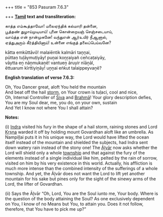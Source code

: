 +++
title = "853 Pasuram 7.6.3"

+++
**[Tamil](/definition/tamil#history "show Tamil definitions") text and transliteration:**

காத்த எம்கூத்தாவோ! மலைஏந்திக் கல்மாரி தன்னை,  
பூத்தண் துழாய்முடியாய்! புனை கொன்றையஞ் செஞ்சடையாய்,  
வாய்த்த என் நான்முகனே! வந்துஎன் ஆர்உயிர் நீஆனால்,  
ஏத்துஅரும் கீர்த்தியினாய்! உன்னை எங்குத் தலைப்பெய்வனே?

kātta emkūttāvō! malaiēntik kalmāri taṉṉai,  
pūttaṇ tuḻāymuṭiyāy! puṉai koṉṟaiyañ ceñcaṭaiyāy,  
vāytta eṉ nāṉmukaṉē! vantueṉ āruyir nīāṉāl,  
ēttuarum kīrttiyiṉāy! uṉṉai eṅkut talaippeyvaṉē?

**English translation of verse 7.6.3:**

Oh, You Dancer great, aloft You held the mountain  
And beat off the hail [storm](/definition/storm#history "show storm definitions"), on Your crown is tuḷaci, cool and nice,  
Oh, Internal Controller of [Śiva](/definition/shiva#vaishnavism "show Śiva definitions") and [Brahmā](/definition/brahma#vaishnavism "show Brahmā definitions")! Your glory description defies,  
You are my Soul dear, me, you do, on your own, sustain  
And Yet I know not where You I shall attain?

**Notes:**

\(i\) [Indra](/definition/indra#vaishnavism "show Indra definitions") visited his fury in the shape of a hail storm, raining stones and Lord [Kṛṣṇa](/definition/krishna#vaishnavism "show Kṛṣṇa definitions") warded it off by holding mount Govardhan aloft like an umbrella. As Nampiḷḷai puts it in his unique way, the Lord would have lifted the ocean itself instead of the mountain and shielded the subjects, had Indra sent down watery rain instead of the stony one! The [Āḻvār](/definition/aḻvar#vaishnavism "show Āḻvār definitions") now asks whether the Lord will shield only a whole [township](/definition/township#history "show township definitions") and that against the fury of the elements instead of a single individual like him, pelted by the rain of sorrow, visited on him by his very existence in this world. Actually, his affliction is much more intense than the combined intensity of the sufferings of a whole township. And yet, the Āḻvār does not want the Lord to lift yet another mountain for his sake but pines only for the sight of the sinewy arms of the Lord, the lifter of Govardhan.

\(ii\) Says the Āḻvār “Oh, Lord, You are the Soul iunto me, Your body. Where is the question of the body attaining the Soul? As one exclusively dependent on You, I know of no Means but You, to attain you. Does it not follow, therefore, that You have to pick me up?”


